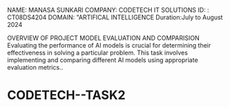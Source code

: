 NAME: MANASA SUNKARI
COMPANY: CODETECH IT SOLUTIONS
ID: : CT08DS4204
DOMAIN: "ARTIFICAL INTELLIGENCE
Duration:July to August 2024

OVERVIEW OF PROJECT
          MODEL EVALUATION AND COMPARISION
Evaluating the performance of AI models is crucial for determining
their effectiveness in solving a particular problem. This task
involves implementing and comparing different AI models using
appropriate evaluation metrics..

# CODETECH--TASK2
